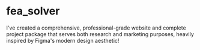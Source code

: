 # fea_solver
I've created a comprehensive, professional-grade website and complete project package that serves both research and marketing purposes, heavily inspired by Figma's modern design aesthetic!
